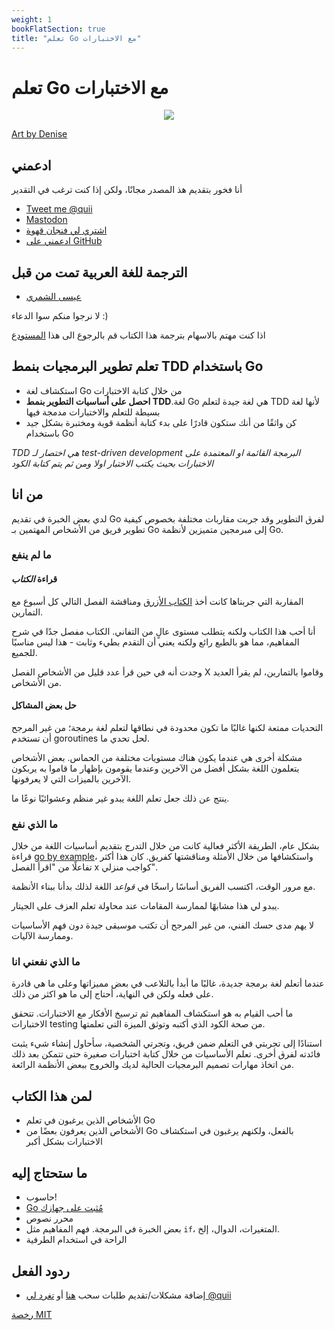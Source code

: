 ```yaml
---
weight: 1
bookFlatSection: true
title: "تعلم Go مع الاختبارات"
---
```


# تعلم Go مع الاختبارات

<div style="text-align: center">
  <img src="red-green-blue-gophers-smaller.png" />
</div>

[Art by Denise](https://twitter.com/deniseyu21)

## ادعمني

أنا فخور بتقديم هذ المصدر مجانًا، ولكن إذا كنت ترغب في التقدير

- [Tweet me @quii](https://twitter.com/quii)
- <a rel="me" href="https://mastodon.cloud/@quii">Mastodon</a>
- [اشتري لي فنجان قهوة](https://www.buymeacoffee.com/quii)
- [ادعمني على GitHub](https://github.com/sponsors/quii)

## الترجمة للغة العربية تمت من قبل

-  [عيسى الشمري](https://github.com/EssaAlshammri)

لا نرجوا منكم سوا الدعاء :)

اذا كنت مهتم بالاسهام بترجمة هذا الكتاب قم بالرجوع الى هذا [المستودع](https://github.com/EssaAlshammri/learn-go-with-tests-arabic)
## تعلم تطوير البرمجيات بنمط TDD باستخدام Go

* استكشاف لغة Go من خلال كتابة الاختبارات
* **احصل على أساسيات التطوير بنمط TDD**.لغة Go هي لغة جيدة لتعلم TDD لأنها لغة بسيطة للتعلم والاختبارات مدمجة فيها
* كن واثقًا من أنك ستكون قادرًا على بدء كتابة أنظمة قوية ومختبرة بشكل جيد باستخدام Go

*TDD هي اختصار لـ test-driven development البرمجة القائمة او المعتمدة على الاختبارات بحيث يكتب الاختبار اولا ومن ثم يتم كتابة الكود*

## من انا

لدي بعض الخبرة في تقديم Go لفرق التطوير وقد جربت مقاربات مختلفة بخصوص كيفية تطوير فريق من الأشخاص المهتمين بـ Go إلى مبرمجين متميزين لأنظمة Go.

### ما لم ينفع

#### قراءة _الكتاب_

المقاربة التي جربناها كانت أخذ [الكتاب الأزرق](https://www.amazon.co.uk/Programming-Language-Addison-Wesley-Professional-Computing/dp/0134190440) ومناقشة الفصل التالي كل أسبوع مع التمارين.

أنا أحب هذا الكتاب ولكنه يتطلب مستوى عالٍ من التفاني. الكتاب مفصل جدًا في شرح المفاهيم، مما هو بالطبع رائع ولكنه يعني أن التقدم بطيء وثابت - هذا ليس مناسبًا للجميع.

وجدت أنه في حين قرأ عدد قليل من الأشخاص الفصل X وقاموا بالتمارين، لم يقرأ العديد من الأشخاص.

#### حل بعض المشاكل

التحديات ممتعة لكنها غالبًا ما تكون محدودة في نطاقها لتعلم لغة برمجة؛ من غير المرجح أن تستخدم goroutines لحل تحدي ما.

مشكلة أخرى هي عندما يكون هناك مستويات مختلفة من الحماس. بعض الأشخاص يتعلمون اللغة بشكل أفضل من الآخرين وعندما يقومون بإظهار ما قاموا به يربكون الآخرين بالميزات التي لا يعرفونها.

ينتج عن ذلك جعل تعلم اللغة يبدو غير منظم وعشوائيًا نوعًا ما.

### ما الذي نفع

بشكل عام، الطريقة الأكثر فعالية كانت من خلال التدرج بتقديم أساسيات اللغة من خلال قراءة [go by example](https://gobyexample.com/)، واستكشافها من خلال الأمثلة ومناقشتها كفريق. كان هذا أكثر تفاعلًا من "اقرأ الفصل x كواجب منزلي".

مع مرور الوقت، اكتسب الفريق أساسًا راسخًا في _قواعد_ اللغة لذلك بدأنا ببناء الأنظمة.

يبدو لي هذا مشابهًا لممارسة المقامات عند محاولة تعلم العزف على الجيتار.

لا يهم مدى حسك الفني، من غير المرجح أن تكتب موسيقى جيدة دون فهم الأساسيات وممارسة الآليات.

### ما الذي نفعني انا

عندما أتعلم لغة برمجة جديدة، غالبًا ما أبدأ بالتلاعب في بعض مميزاتها وعلى ما هي قادرة على فعله ولكن في النهاية، أحتاج إلى ما هو اكثر من ذلك.

ما أحب القيام به هو استكشاف المفاهيم ثم ترسيخ الأفكار مع الاختبارات. تتحقق الاختبارات testing من صحة الكود الذي أكتبه وتوثق الميزة التي تعلمتها.

استنادًا إلى تجربتي في التعلم ضمن فريق، وتجرتي الشخصية، سأحاول إنشاء شيء يثبت فائدته لفرق أخرى. تعلم الأساسيات من خلال كتابة اختبارات صغيرة حتى تتمكن بعد ذلك من اتخاذ مهارات تصميم البرمجيات الحالية لديك والخروج ببعض الأنظمة الرائعة.

## لمن هذا الكتاب

- الأشخاص الذين يرغبون في تعلم Go
- الأشخاص الذين يعرفون بعضًا من Go بالفعل، ولكنهم يرغبون في استكشاف الاختبارات بشكل أكبر

## ما ستحتاج إليه

- حاسوب!
- [Go مُثبت على جهازك](https://go.dev/doc/install)
- محرر نصوص
- بعض الخبرة في البرمجة. فهم المفاهيم مثل `if`، المتغيرات، الدوال، إلخ.
- الراحة في استخدام الطرفية

## ردود الفعل

- إضافة مشكلات/تقديم طلبات سحب [هنا](https://github.com/quii/learn-go-with-tests) أو [تغرد لي @quii](https://twitter.com/quii)

[رخصة MIT](https://github.com/quii/learn-go-with-tests/blob/main/LICENSE.md)
